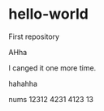 # hello-world
First repository


AHha

I canged it one more time.


hahahha

nums 12312 4231 4123 13
